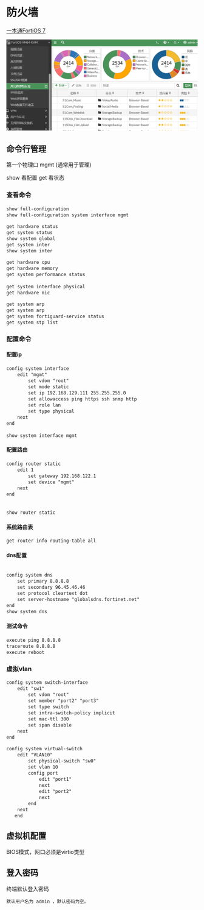  



# 防火墙

[一本通FortiOS 7](https://handbook.fortinet.com.cn/产品简介.html)



![](./imgs/FortiOS7.png)

## 命令行管理

第一个物理口 mgmt (通常用于管理) 

show 看配置  get 看状态

### 查看命令

```
show full-configuration
show full-configuration system interface mgmt 
```



```
get hardware status
get system status
show system global
get system inter
show system inter
```

```
get hardware cpu          
get hardware memory      
get system performance status   

get system interface physical
get hardware nic

```

```
get system arp 
get system arp 
get system fortiguard-service status
get system stp list
```



### 配置命令

#### 配置ip

```
config system interface
    edit "mgmt"
        set vdom "root"
        set mode static
        set ip 192.168.129.111 255.255.255.0
        set allowaccess ping https ssh snmp http
        set role lan
        set type physical
    next
end

show system interface mgmt
```
#### 配置路由

```
config router static
    edit 1
        set gateway 192.168.122.1
        set device "mgmt"
    next
end


show router static
```
#### 系统路由表

```
get router info routing-table all
```



#### dns配置

```

config system dns
    set primary 8.8.8.8
    set secondary 96.45.46.46
    set protocol cleartext dot
    set server-hostname "globalsdns.fortinet.net"
end
show system dns
```



#### 测试命令

```
execute ping 8.8.8.8 
traceroute 8.8.8.8
execute reboot 
```



### 虚拟vlan

```
config system switch-interface
    edit "sw1"
        set vdom "root"
        set member "port2" "port3"
        set type switch
        set intra-switch-policy implicit
        set mac-ttl 300
        set span disable
    next
end
```



```
config system virtual-switch
    edit "VLAN10"
        set physical-switch "sw0"
        set vlan 10
        config port
            edit "port1"
            next
            edit "port2"
            next
        end
    next
   end
```





## 虚拟机配置

BIOS模式，网口必须是virtio类型

## 登入密码

终端默认登入密码

```
默认用户名为 admin ，默认密码为空。
```

